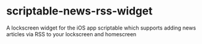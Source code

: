 # scriptable-news-rss-widget
A lockscreen widget for the iOS app scriptable which supports adding news articles via RSS to your lockscreen and homescreen
